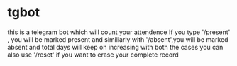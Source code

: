 # tgbot

this is a telegram bot which will count your attendence 
    If you type '/present' , you will be marked present and similiarly with '/absent',you will be marked absent and total days will keep on increasing with both the cases
    you can also use '/reset' if you want to erase your complete record
